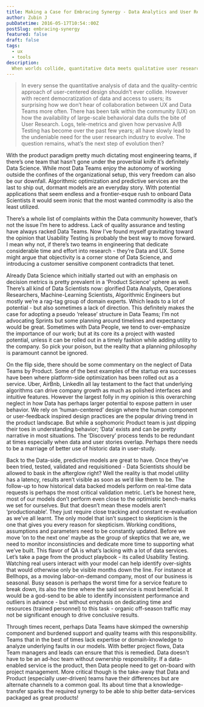 ```yaml
---
title: Making a Case for Embracing Synergy - Data Analytics and User Research
author: Zubin J
pubDatetime: 2016-05-17T10:54::00Z
postSlug: embracing-synergy
featured: false
draft: false
tags:
  - ux
  - tools
description:
  When worlds collide, quantitative data meets qualitative user research.
---
```


> In every sense the quantitative analysis of data and the quality-centric approach of user-centered design shouldn’t ever collide. However with recent democratization of data and access to users; its surprising how we don’t hear of collaboration between UX and Data Teams more often. There has been talk within the community (UX) on how the availability of large-scale behavioral data dulls the bite of User Research. Logs, tele-metrics and given how pervasive A/B Testing has become over the past few years; all have slowly lead to the undeniable need for the user research industry to evolve. The question remains, what’s the next step of evolution then?

With the product paradigm pretty much dictating most engineering teams, if there’s one team that hasn’t gone under the proverbial knife it’s definitely Data Science. While most Data Teams enjoy the autonomy of working outside the confines of the organizational setup, this very freedom can also be our downfall. Algorithmic optimization and predictive services are the last to ship out, dormant models are an everyday story. With potential applications that seem endless  and a frontier-esque rush to onboard Data Scientists it would seem ironic that the most wanted commodity is also the least utilized.

There’s a whole list of complaints within the Data community however, that’s not the issue I’m here to address. Lack of quality assurance and testing have always racked Data Teams. Now I’ve found myself gravitating toward the opinion that Usability Testing is probably the best way to move forward. I mean why not, if there’s two teams in engineering that dedicate considerable time and effort into research - they’re Data and UX. Some might argue that objectivity is a corner stone of Data Science, and introducing a customer sensitive component contradicts that tenet.

Already Data Science which initially started out with an emphasis on decision metrics  is pretty prevalent in a 'Product Science' sphere as well. There’s all kind of Data Scientists now: glorified Data Analysts, Operations Researchers, Machine-Learning Scientists, Algorithmic Engineers but mostly we’re a rag-tag group of domain experts. Which leads to a lot of potential - but also sometimes a lack of direction. This definitely makes the case for adopting a pseudo ‘release’ structure in Data Teams; I’m not advocating Sprints but some planning around timelines and expectancy would be great. Sometimes with Data People, we tend to over-emphasize the importance of our work; but at its core its a project with wasted potential, unless it can be rolled out in a timely fashion while adding utility to the company. So pick your poison, but the reality that a planning philosophy is paramount cannot be ignored.

On the flip side, there should be some commentary on the neglect of Data Teams by Product. Some of the best examples of the startup era successes have been where platform-side optimization has been rolled out as a service. Uber, AirBnb, LinkedIn all lay testament to the fact that underlying algorithms can drive company growth as much as polished interfaces and intuitive features. However the largest folly in my opinion is this overarching neglect in how Data has perhaps larger potential to expose pattern in user behavior. We rely on ‘human-centered’ design where the human component or user-feedback inspired design practices are the popular driving trend in the product landscape. But while a sophomoric Product team is just dipping their toes in understanding behavior; ‘Data’ exists and can be pretty narrative in most situations. The ‘Discovery’ process tends to be redundant at times especially when data and user stories overlap. Perhaps there needs to be a marriage of better use of historic data in user-study.

Back to the Data-side, predictive models are great to have. Once they’ve been tried, tested, validated and requisitioned - Data Scientists should be allowed to bask in the afterglow right? Well the reality is that model utility has a latency, results aren’t visible as soon as we’d like them to be. The follow-up to how historical data backed models perform on real-time data requests is perhaps the most critical validation metric. Let’s be honest here, most of our models don’t perform even close to the optimistic bench-marks we set for ourselves. But that doesn’t mean these models aren’t ‘productionable’. They just require close tracking and constant re-evaluation as we’ve all learnt. The only model that isn’t suspect to skepticism is the one that gives you every reason for skepticism. Working conditions, assumptions and parameters need to be constantly updated. Before we move ‘on to the next one’ maybe as the group of skeptics that we are, we need to monitor inconsistincies and dedicate more time to supporting what we’ve built. This flavor of QA is what’s lacking with a lot of data services. Let’s take a page from the product playbook - its called Usability Testing. Watching real users interact with your model can help identify over-sights that would otherwise only be visible months down the line. For instance at Bellhops, as a moving labor-on-demand company, most of our business is seasonal. Busy season is perhaps the worst time for a service feature to break down, its also the time where the said service is most beneficial. It would be a god-send to be able to identify inconsistent performance and outliers in advance - but without emphasis on dedicating time and resources (trained personnel)  to this task - organic off-season traffic may not be significant enough to drive conclusive results.

Through times recent, perhaps Data Teams have skimped the ownership component and burdened support and quality teams with this responsibility. Teams that in the best of times lack expertise or domain-knowledge to analyze underlying faults in our models. With better project flows, Data Team managers and leads can ensure that this is remedied. Data doesn't have to be an ad-hoc team without ownership responsibility. If a data-enabled service is the product, then Data people need to get on-board with project management. More critical though is the take-away that Data and Product (especially user-driven) teams have their differences but are alternate channels to a common goal. Its about time that a knowledge-transfer sparks the required synergy to be able to ship better data-services packaged as great products!
